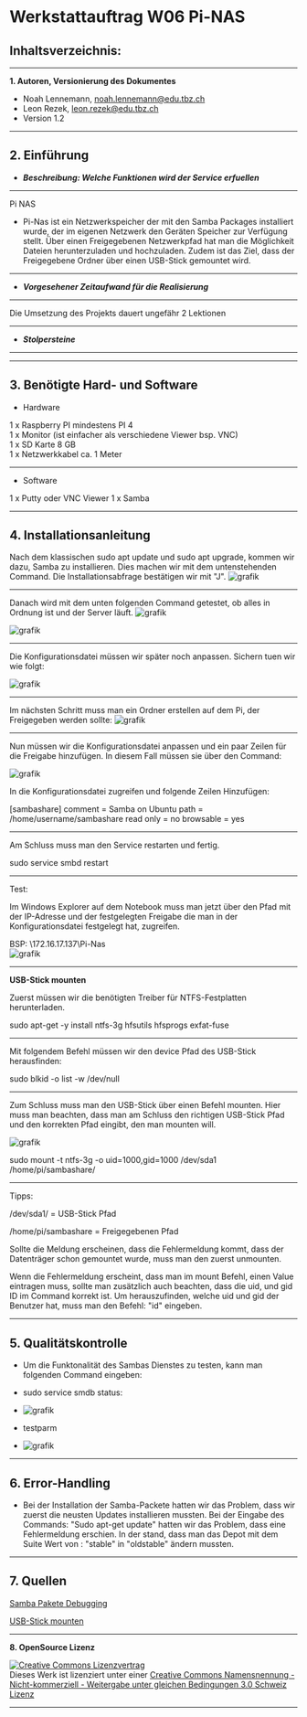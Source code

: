 Werkstattauftrag W06 Pi-NAS
===========================================================================

**Inhaltsverzeichnis:**
-------------------
---
**1. Autoren, Versionierung des Dokumentes**
   - Noah Lennemann, noah.lennemann@edu.tbz.ch
   - Leon Rezek, leon.rezek@edu.tbz.ch
   - Version 1.2

---
   
**2. Einführung** 
---
   - _**Beschreibung: Welche Funktionen wird der Service erfuellen**_
---
Pi NAS
- Pi-Nas ist ein Netzwerkspeicher der mit den Samba Packages installiert wurde, der im eigenen Netzwerk den Geräten Speicher zur Verfügung stellt. Über einen Freigegebenen Netzwerkpfad hat man die Möglichkeit Dateien herunterzuladen und hochzuladen. Zudem ist das Ziel, dass der Freigegebene Ordner über einen USB-Stick gemountet wird. 
---
   - _**Vorgesehener Zeitaufwand für die Realisierung**_
---
Die Umsetzung des Projekts dauert ungefähr 2 Lektionen
   
---
   - _**Stolpersteine**_
---
---
**3. Benötigte Hard- und Software**
---
   - Hardware

1 x Raspberry PI mindestens PI 4 <br>
1 x Monitor (ist einfacher als verschiedene Viewer bsp. VNC) <br>
1 x SD Karte 8 GB <br>
1 x Netzwerkkabel ca. 1 Meter <br>

---
   - Software

1 x Putty oder VNC Viewer
1 x Samba
	
---
**4. Installationsanleitung**
---
Nach dem klassischen sudo apt update und sudo apt upgrade, kommen wir dazu, Samba zu installieren. Dies machen wir mit dem untenstehenden Command. Die Installationsabfrage bestätigen wir mit "J".
![grafik](https://user-images.githubusercontent.com/89446419/139814752-427e149e-4591-4425-ba39-9e9fae82e7bd.png)

---
Danach wird mit dem unten folgenden Command getestet, ob alles in Ordnung ist und der Server läuft.
![grafik](https://user-images.githubusercontent.com/89446419/139814807-4e64c3ab-98f4-48a3-9590-e0d1d4dc691e.png)

![grafik](https://user-images.githubusercontent.com/89446419/139814826-66d64b31-9777-4014-a8ec-cc84d58cdb0f.png)


---
Die Konfigurationsdatei müssen wir später noch anpassen. Sichern tuen wir wie folgt: 

![grafik](https://user-images.githubusercontent.com/89446419/139814862-7ecc3274-622a-488c-a12d-2d1286f68d61.png)

---

Im nächsten Schritt muss man ein Ordner erstellen auf dem Pi, der Freigegeben werden sollte:
![grafik](https://user-images.githubusercontent.com/89446419/139814917-4b79b024-c722-4719-a46b-30492bf9cb6b.png)


---
Nun müssen wir die Konfigurationsdatei anpassen und ein paar Zeilen für die Freigabe hinzufügen. In diesem Fall müssen sie über den Command: 

![grafik](https://user-images.githubusercontent.com/89446419/139814965-40833665-e5f9-4fa1-898c-2d2547f75c15.png)


In die Konfigurationsdatei zugreifen und folgende Zeilen Hinzufügen:

[sambashare]
    comment = Samba on Ubuntu
    path = /home/username/sambashare
    read only = no
    browsable = yes

---
Am Schluss muss man den Service restarten und fertig.

sudo service smbd restart

---
Test:

Im Windows Explorer auf dem Notebook muss man jetzt über den Pfad mit der IP-Adresse und der festgelegten Freigabe die man in der Konfigurationsdatei festgelegt hat, zugreifen.

BSP: \\172.16.17.137\Pi-Nas\
![grafik](https://user-images.githubusercontent.com/89446419/139815002-d48b941c-9ecc-4e5f-bcaa-42e58a106861.png)

---


**USB-Stick mounten**

Zuerst müssen wir die benötigten Treiber für NTFS-Festplatten herunterladen.

sudo apt-get -y install ntfs-3g hfsutils hfsprogs exfat-fuse

---

Mit folgendem Befehl müssen wir den device Pfad des USB-Stick herausfinden:

sudo blkid -o list -w /dev/null

---

Zum Schluss muss man den USB-Stick über einen Befehl mounten. Hier muss man beachten, dass man am Schluss den richtigen USB-Stick Pfad und den korrekten Pfad eingibt, den man mounten will.


![grafik](https://user-images.githubusercontent.com/89446419/139815032-0434593b-9581-441e-93b4-071b1396b14b.png)

sudo mount -t ntfs-3g -o uid=1000,gid=1000 /dev/sda1 /home/pi/sambashare/

---
Tipps: 

/dev/sda1/ = USB-Stick Pfad

/home/pi/sambashare = Freigegebenen Pfad

Sollte die Meldung erscheinen, dass die Fehlermeldung kommt, dass der Datenträger schon gemountet wurde, muss man den zuerst unmounten.
 

Wenn die Fehlermeldung erscheint, dass man im mount Befehl, einen Value eintragen muss, sollte man zusätzlich auch beachten, dass die uid, und gid ID im Command korrekt ist. Um herauszufinden, welche uid und gid der Benutzer hat, muss man den Befehl: "id" eingeben.



---
**5. Qualitätskontrolle**
---
- Um die Funktonalität des Sambas Dienstes zu testen, kann man folgenden Command eingeben:

- sudo service smdb status:
- ![grafik](https://user-images.githubusercontent.com/89446419/138848861-c8373b4b-ef10-4f69-888c-fb35f206a59f.png)
 
- testparm
- ![grafik](https://user-images.githubusercontent.com/89446419/138849314-77a37703-1458-4c62-9a9d-a0e9bca6275b.png)

---

**6. Error-Handling** 
---
- Bei der Installation der Samba-Packete hatten wir das Problem, dass wir zuerst die neusten Updates installieren mussten. Bei der Eingabe des Commands: "Sudo apt-get update" hatten wir das Problem, dass eine Fehlermeldung erschien. In der stand, dass man das Depot mit dem Suite Wert von : "stable" in "oldstable" ändern mussten.
---
**7. Quellen**
---

<a href=https://exerror.com/repository-http-deb-debian-org-debian-buster-updates-inrelease-changed-its-suite-value-from-stable-updates-to-oldstable-updates>Samba Pakete Debugging</a> 

<a href=https://ittweak.de/raspberry-pi-nas-server-datei-server-einrichten-mit-samba>USB-Stick mounten</a> 


---

**8. OpenSource Lizenz**


<a rel="license" href="http://creativecommons.org/licenses/by-nc-sa/3.0/ch/"><img alt="Creative Commons Lizenzvertrag" style="border-width:0" src="https://i.creativecommons.org/l/by-nc-sa/3.0/ch/88x31.png" /></a><br />Dieses Werk ist lizenziert unter einer <a rel="license" href="http://creativecommons.org/licenses/by-nc-sa/3.0/ch/">Creative Commons Namensnennung - Nicht-kommerziell - Weitergabe unter gleichen Bedingungen 3.0 Schweiz Lizenz</a>

 

- - -
